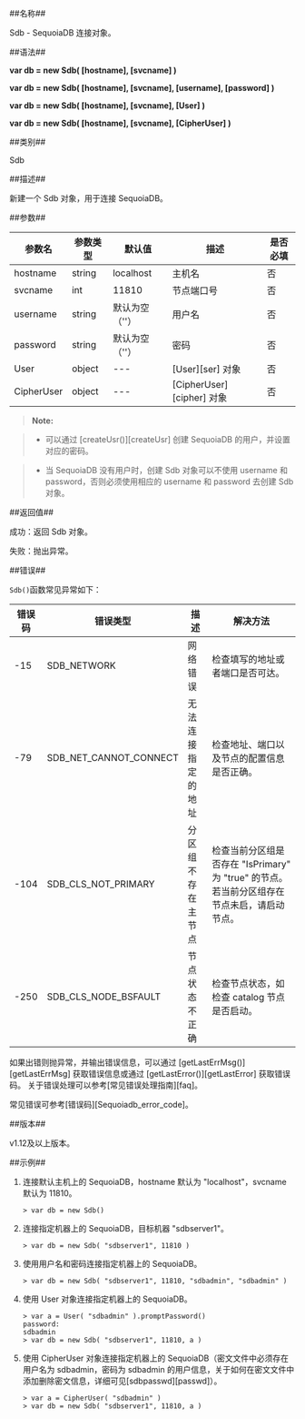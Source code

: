 ##名称##

Sdb - SequoiaDB 连接对象。 

##语法##

**var db = new Sdb( [hostname], [svcname] )**

**var db = new Sdb( [hostname], [svcname], [username], [password] )**

**var db = new Sdb( [hostname], [svcname], [User] )**

**var db = new Sdb( [hostname], [svcname], [CipherUser] )**

##类别##

Sdb

##描述##

新建一个 Sdb 对象，用于连接 SequoiaDB。

##参数##

| 参数名     | 参数类型 | 默认值             | 描述            | 是否必填 |
| ---------- | -------- | ------------------ | --------------- | -------- |
| hostname   | string   | localhost          | 主机名          | 否       |
| svcname    | int      | 11810              | 节点端口号      | 否       |
| username   | string   | 默认为空（''）     | 用户名          | 否       |
| password   | string   | 默认为空（''）     | 密码            | 否       |
| User       | object   | ---                | [User][ser] 对象       | 否       |
| CipherUser | object   | ---                | [CipherUser][cipher] 对象 | 否       |

> **Note:**

> * 可以通过 [createUsr()][createUsr] 创建 SequoiaDB 的用户，并设置对应的密码。

> * 当 SequoiaDB 没有用户时，创建 Sdb 对象可以不使用 username 和 password，否则必须使用相应的 username 和 password 去创建 Sdb 对象。

##返回值##

成功：返回 Sdb 对象。  

失败：抛出异常。

##错误##

`Sdb()`函数常见异常如下：

| 错误码 | 错误类型 | 描述 | 解决方法 |
| ------ | --- | ------------ | ----------- |
| -15 | SDB_NETWORK | 网络错误 | 检查填写的地址或者端口是否可达。|
| -79 | SDB_NET_CANNOT_CONNECT| 无法连接指定的地址 | 检查地址、端口以及节点的配置信息是否正确。|
| -104 | SDB_CLS_NOT_PRIMARY| 分区组不存在主节点 | 检查当前分区组是否存在 "IsPrimary" 为 "true" 的节点。若当前分区组存在节点未启，请启动节点。|
| -250 | SDB_CLS_NODE_BSFAULT | 节点状态不正确  | 检查节点状态，如检查 catalog 节点是否启动。|

如果出错则抛异常，并输出错误信息，可以通过 [getLastErrMsg()][getLastErrMsg] 获取错误信息或通过 [getLastError()][getLastError] 获取错误码。
关于错误处理可以参考[常见错误处理指南][faq]。

常见错误可参考[错误码][Sequoiadb_error_code]。

##版本##

v1.12及以上版本。

##示例##

1. 连接默认主机上的 SequoiaDB，hostname 默认为 "localhost"，svcname 默认为 11810。

	```lang-javascript
 	> var db = new Sdb()
 	```

2. 连接指定机器上的 SequoiaDB，目标机器 "sdbserver1"。

	```lang-javascript
 	> var db = new Sdb( "sdbserver1", 11810 )
	```

3. 使用用户名和密码连接指定机器上的 SequoiaDB。

	```lang-javascript
 	> var db = new Sdb( "sdbserver1", 11810, "sdbadmin", "sdbadmin" )
	```

4. 使用 User 对象连接指定机器上的 SequoiaDB。

	```lang-javascript
    > var a = User( "sdbadmin" ).promptPassword()
    password:
    sdbadmin
 	> var db = new Sdb( "sdbserver1", 11810, a )
	```

5. 使用 CipherUser 对象连接指定机器上的 SequoiaDB（密文文件中必须存在用户名为 sdbadmin，密码为 sdbadmin 的用户信息，关于如何在密文文件中添加删除密文信息，详细可见[sdbpasswd][passwd]）。

   	```lang-javascript
    > var a = CipherUser( "sdbadmin" )
 	> var db = new Sdb( "sdbserver1", 11810, a )
	```


[^_^]:
     本文使用的所有引用及链接
[ser]:manual/Manual/Sequoiadb_Command/AuxiliaryObjects/User.md
[cipher]:manual/Manual/Sequoiadb_Command/AuxiliaryObjects/CipherUser.md
[createUsr]:manual/Manual/Sequoiadb_Command/Sdb/createUsr.md
[getLastErrMsg]:manual/Manual/Sequoiadb_Command/Global/getLastErrMsg.md
[getLastError]:manual/Manual/Sequoiadb_Command/Global/getLastError.md
[faq]:manual/FAQ/faq_sdb.md
[Sequoiadb_error_code]:manual/Manual/Sequoiadb_error_code.md
[passwd]:manual/Distributed_Engine/Maintainance/Mgmt_Tools/sdbpasswd.md